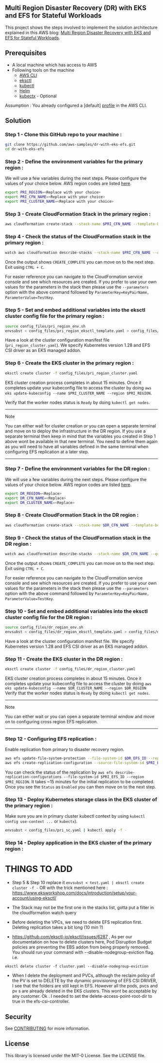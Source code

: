 ## Multi Region Disaster Recovery (DR) with EKS and EFS for Stateful Workloads

This project shows the steps involved to implement the solution architecture explained in this AWS blog: [Multi Region Disaster Recovery with EKS and EFS for Stateful Workloads]().

## Prerequisites

- A local machine which has access to AWS
- Following tools on the machine
	- [AWS CLI](https://docs.aws.amazon.com/cli/latest/userguide/cli-chap-install.html)
   	- [eksctl](https://eksctl.io/installation/)
  	- [kubectl](https://docs.aws.amazon.com/eks/latest/userguide/install-kubectl.html)
  	- [Helm](https://helm.sh/docs/intro/install/)
  	- [kubectx](https://github.com/ahmetb/kubectx) - Optional
     
Assumption : You already configured a [default] [profile](https://docs.aws.amazon.com/cli/latest/userguide/cli-configure-files.html#cli-configure-files-format-profile) in the AWS CLI.

## Solution

### Step 1 - Clone this GitHub repo to your machine :

```bash
git clone https://github.com/aws-samples/dr-with-eks-efs.git
cd dr-with-eks-efs
```
### Step 2 - Define the environment variables for the primary region :

We will use a few variables during the next steps. Please configure the values of your choice below. AWS region codes are listed [here](https://docs.aws.amazon.com/AWSEC2/latest/UserGuide/using-regions-availability-zones.html#concepts-available-regions).

```bash
export PRI_REGION=<Replace with your choice>
export PRI_CFN_NAME=<Replace with your choice>
export PRI_CLUSTER_NAME=<Replace with your choice>
```

### Step 3 - Create CloudFormation Stack in the primary region : 

```bash
aws cloudformation create-stack --stack-name $PRI_CFN_NAME --template-body file://config_files/pri_region_cfn.yaml --region $PRI_REGION
```

### Step 4 - Check the status of the CloudFormation stack in the primary region :

```bash
watch aws cloudformation describe-stacks --stack-name $PRI_CFN_NAME --query "Stacks[].StackStatus" --output text --region $PRI_REGION
```

Once the output shows `CREATE_COMPLETE` you can move on to the next step. Exit using `CTRL + C`. 

For easier reference you can navigate to the CloudFormation service console and see which resources are created. If you prefer to use your own values for the parameters in the stack then please use the `--parameters` option with the above command followed by `ParameterKey=KeyPairName, ParameterValue=TestKey`.

### Step 5 - Set and embed additional variables into the eksctl cluster config file for the primary region :

```bash
source config_files/pri_region_env.sh
envsubst < config_files/pri_region_eksctl_template.yaml > config_files/pri_region_cluster.yaml
```

Have a look at the cluster configuration manifest file (`pri_region_cluster.yaml`). We specify Kubernetes version 1.28 and EFS CSI driver as an EKS managed addon.

### Step 6 - Create the EKS cluster in the primary region : 

```bash
eksctl create cluster -f config_files/pri_region_cluster.yaml
```

EKS cluster creation process completes in about 15 minutes. Once it completes update your kubeconfig file to access the cluster by doing `aws eks update-kubeconfig --name $PRI_CLUSTER_NAME --region $PRI_REGION`. 

Verify that the worker nodes status is `Ready` by doing `kubectl get nodes`.

---

> [!NOTE]  
> You can either wait for cluster creation or you can open a separate terminal and move on to deploy the infrastructure in the DR region. If you use a separate terminal then keep in mind that the variables you created in Step 1 above wont be available in that new terminal. You need to define them again as you will need to have all variables defined in the same terminal when configuring EFS replication at a later step.

---

### Step 7 - Define the environment variables for the DR region :

We will use a few variables during the next steps. Please configure the values of your choice below. AWS region codes are listed [here](https://docs.aws.amazon.com/AWSEC2/latest/UserGuide/using-regions-availability-zones.html#concepts-available-regions).

```bash
export DR_REGION=<Replace>
export DR_CFN_NAME=<Replace>
export DR_CLUSTER_NAME=<Replace>
```

### Step 8 - Create CloudFormation Stack in the DR region : 

```bash
aws cloudformation create-stack --stack-name $DR_CFN_NAME --template-body file://config_files/dr_region_cfn.yaml --region $DR_REGION
```

### Step 9 - Check the status of the CloudFormation stack in the DR region :

```bash
watch aws cloudformation describe-stacks --stack-name $DR_CFN_NAME --query "Stacks[0].StackStatus" --output text --region $DR_REGION
```

Once the output shows `CREATE_COMPLETE` you can move on to the next step. Exit using `CTRL + C`. 

For easier reference you can navigate to the CloudFormation service console and see which resources are created. If you prefer to use your own values for the parameters in the stack then please use the `--parameters` option with the above command followed by `ParameterKey=KeyPairName, ParameterValue=TestKey`.

### Step 10 - Set and embed additional variables into the eksctl cluster config file for the DR region :

```bash
source config_files/dr_region_env.sh
envsubst < config_files/dr_region_eksctl_template.yaml > config_files/dr_region_cluster.yaml
```

Have a look at the cluster configuration manifest file. We specify Kubernetes version 1.28 and EFS CSI driver as an EKS managed addon.

### Step 11 - Create the EKS cluster in the DR region : 

```bash
eksctl create cluster -f config_files/dr_region_cluster.yaml
```

EKS cluster creation process completes in about 15 minutes. Once it completes update your kubeconfig file to access the cluster by doing `aws eks update-kubeconfig --name $DR_CLUSTER_NAME --region $DR_REGION`
Verify that the worker nodes status is `Ready` by doing `kubectl get nodes`.

---

> [!NOTE]  
> You can either wait or you can open a separate terminal window and move on to configuring cross region EFS replication.

---

### Step 12 - Configuring EFS replication :

Enable replication from primary to disaster recovery region. 

```bash
aws efs update-file-system-protection --file-system-id $DR_EFS_ID --replication-overwrite-protection DISABLED --region $DR_REGION
aws efs create-replication-configuration --source-file-system-id $PRI_EFS_ID --destinations Region=$DR_REGION,FileSystemId=$DR_EFS_ID --region $PRI_REGION
```

You can check the status of the replication by `aws efs describe-replication-configurations --file-system-id $PRI_EFS_ID --region $PRI_REGION`. It takes ~15 minutes for the initial replication to be completed. Once you see the `Status` as `Enabled` you can then move on to the next step.

### Step 13 - Deploy Kubernetes storage class in the EKS cluster of the primary region :

Make sure you are in primary cluster kubectl context by using `kubectl config use-context ...` or `kubectx`). 

```bash
envsubst < config_files/pri_sc.yaml | kubectl apply -f -
```

### Step 14 - Deploy application in the EKS cluster of the primary region :



# THINGS TO ADD

- Step 5 & Step 10 replace it `envsubst < test.yaml | eksctl create cluster -f -` OR with the trick mentioned here : https://www.eksworkshop.com/docs/introduction/setup/your-account/using-eksctl/

- The Stack may not be the first one in the stacks list, gotta put a filter in the cloudformation watch query 

- Before deleting the VPCs, we need to delete EFS replication first. Deleting replication takes a bit long (10 min ?)

- https://github.com/eksctl-io/eksctl/issues/6287 , As per our documentation on how to delete clusters here, Pod Disruption Budget policies are preventing the EBS addon from being properly removed. You should run your command with --disable-nodegroup-eviction flag. i.e.

`eksctl delete cluster -f cluster.yaml --disable-nodegroup-eviction`

- When I delete the deployment and PVCs, although the reclaim policy of the PV is set to DELETE by the dynamic provisioning of EFS CSI DRIVER, I see that the folders are still kept in EFS. However all the pods, pvcs and pv s are already deleted in the EKS clusters. This wont be acceptable by any customer. Ok . I needed to set the delete-access-point-root-dir to true in the efs-csi-controller.

## Security

See [CONTRIBUTING](CONTRIBUTING.md#security-issue-notifications) for more information.

## License

This library is licensed under the MIT-0 License. See the LICENSE file.

